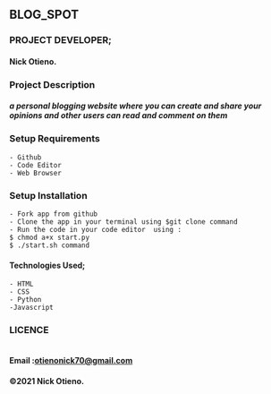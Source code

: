 ## BLOG_SPOT
### PROJECT DEVELOPER;
 #### Nick Otieno.

### Project Description
#### ***a personal blogging website where you can create and share your opinions and other users can read and comment on them***


### Setup Requirements
    - Github
    - Code Editor
    - Web Browser

### Setup Installation 
    - Fork app from github
    - Clone the app in your terminal using $git clone command
    - Run the code in your code editor  using :
    $ chmod a+x start.py
    $ ./start.sh command


#### Technologies Used;
    - HTML
    - CSS
    - Python
    -Javascript

### LICENCE

<img src="">




#### Email :otienonick70@gmail.com
#### &copy;2021 Nick Otieno.
